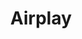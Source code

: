 ---
title: Airplay
tags: ["airplay", "wireless", "streaming", "device", "mirroring", "media", "screen"]
icon: airplay
svg: '<svg xmlns="http://www.w3.org/2000/svg" width="24" height="24" fill="none" viewBox="0 0 24 24" stroke-width="1.5" stroke-linecap="round" stroke-linejoin="round" stroke="currentColor"><path d="M12.632 16.511c-.216-.284-.324-.426-.455-.477a.482.482 0 0 0-.354 0c-.13.051-.239.193-.455.477l-2.363 3.106c-.336.443-.505.664-.505.85 0 .163.07.316.19.417.139.116.408.116.947.116h4.726c.539 0 .808 0 .947-.116a.543.543 0 0 0 .19-.416c0-.187-.169-.408-.505-.85l-2.363-3.107Z"/><path d="M17.4 18h.6a3 3 0 0 0 3-3V6a3 3 0 0 0-3-3H6a3 3 0 0 0-3 3v9a3 3 0 0 0 3 3h.6"/></svg>'
---